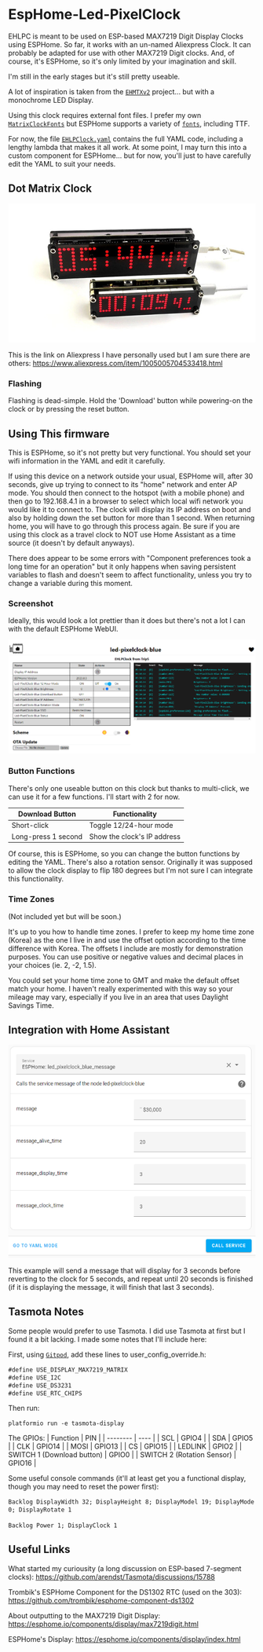# EspHome-Led-PixelClock

EHLPC is meant to be used on ESP-based MAX7219 Digit Display Clocks using ESPHome. So far, it works with an un-named Aliexpress Clock. It can probably be adapted for use with other MAX7219 Digit clocks. And, of course, it's ESPHome, so it's only limited by your imagination and skill.

I'm still in the early stages but it's still pretty useable.

A lot of inspiration is taken from the [`EHMTXv2`](https://github.com/lubeda/EspHoMaTriXv2) project... but with a monochrome LED Display.

Using this clock requires external font files.  I prefer my own [`MatrixClockFonts`](https://github.com/trip5/MatrixClockFonts) but ESPHome supports a variety of [`fonts`](https://esphome.io/components/display/index.html#fonts), including TTF.

For now, the file [`EHLPClock.yaml`](EHLPClock.yaml) contains the full YAML code, including a lengthy lambda that makes it all work.  At some point, I may turn this into a custom component for ESPHome... but for now, you'll just to have carefully edit the YAML to suit your needs.

## Dot Matrix Clock

![image](./images/DotMatrixClock.jpg)

This is the link on Aliexpress I have personally used but I am sure there are others:
https://www.aliexpress.com/item/1005005704533418.html

### Flashing

Flashing is dead-simple. Hold the 'Download' button while powering-on the clock or by pressing the reset button.

## Using This firmware

This is ESPHome, so it's not pretty but very functional.  You should set your wifi information in the YAML and edit it carefully.

If using this device on a network outside your usual, ESPHome will, after 30 seconds, give up trying to connect to its "home" network and enter AP mode.
You should then connect to the hotspot (with a mobile phone) and then go to 192.168.4.1 in a browser to select which local wifi network you would like it to connect to.
The clock will display its IP address on boot and also by holding down the set button for more than 1 second. When returning home, you will have to go through this process again.
Be sure if you are using this clock as a travel clock to NOT use Home Assistant as a time source (it doesn't by default anyways).

There does appear to be some errors with "Component preferences took a long time for an operation" but it only happens when saving persistent variables to flash and doesn't seem to affect functionality, unless you try to change a variable during this moment.

### Screenshot

Ideally, this would look a lot prettier than it does but there's not a lot I can with the default ESPHome WebUI.

![image](./images/EHLPC_Screenshot.png)

### Button Functions

There's only one useable button on this clock but thanks to multi-click, we can use it for a few functions.  I'll start with 2 for now.

| Download Button     | Functionality          |
| ------------------- | ---------------------- |
| Short-click         | Toggle 12/24-hour mode |
| Long-press 1 second | Show the clock's IP address |

Of course, this is ESPHome, so you can change the button functions by editing the YAML.  There's also a rotation sensor.  Originally it was supposed to allow the clock display to flip 180 degrees but I'm not sure I can integrate this functionality.

### Time Zones

(Not included yet but will be soon.)

It's up to you how to handle time zones. I prefer to keep my home time zone (Korea) as the one I live in and use the offset option according to the time difference with Korea.
The offsets I include are mostly for demonstration purposes.  You can use positive or negative values and decimal places in your choices (ie. 2, -2, 1.5).

You could set your home time zone to GMT and make the default offset match your home.  I haven't really experimented with this way so your mileage may vary,
especially if you live in an area that uses Daylight Savings Time.

## Integration with Home Assistant

![image](./images/EHLPC_Home_Assistant_message.png)

This example will send a message that will display for 3 seconds before reverting to the clock for 5 seconds, and repeat until 20 seconds is finished (if it is displaying the message, it will finish that last 3 seconds).

## Tasmota Notes

Some people would prefer to use Tasmota.  I did use Tasmota at first but I found it a bit lacking.  I made some notes that I'll include here:

First, using [`Gitpod`](https://gitpod.io/#https://github.com/arendst/Tasmota/tree/master), add these lines to user_config_override.h:
````
#define USE_DISPLAY_MAX7219_MATRIX
#define USE_I2C
#define USE_DS3231
#define USE_RTC_CHIPS
````

Then run:
````
platformio run -e tasmota-display
````

The GPIOs:
| Function | PIN  |
| -------- | ---- |
| SCL  | GPIO4  |
| SDA  | GPIO5  |
| CLK  | GPIO14 |
| MOSI | GPIO13 |
| CS   | GPIO15 |
| LEDLINK | GPIO2 |
| SWITCH 1 (Download button) | GPIO0 |
| SWITCH 2 (Rotation Sensor) | GPIO16 |

Some useful console commands (it'll at least get you a functional display, though you may need to reset the power first):
````
Backlog DisplayWidth 32; DisplayHeight 8; DisplayModel 19; DisplayMode 0; DisplayRotate 1

Backlog Power 1; DisplayClock 1
````

## Useful Links

What started my curiousity (a long discussion on ESP-based 7-segment clocks): https://github.com/arendst/Tasmota/discussions/15788

Trombik's ESPHome Component for the DS1302 RTC (used on the 303): https://github.com/trombik/esphome-component-ds1302

About outputting to the MAX7219 Digit Display: https://esphome.io/components/display/max7219digit.html

ESPHome's Display: https://esphome.io/components/display/index.html


